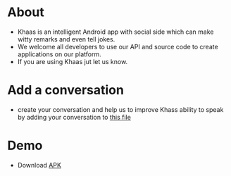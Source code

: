 About 
====

+ Khaas is an intelligent Android app with social side which can make witty remarks and even tell jokes.
+ We welcome all developers to use our API and source code to create applications on our platform.
+ If you are using Khaas jut let us know.

Add a conversation
====

+ create your conversation and help us to improve Khass ability to speak by adding your conversation to [this file](https://github.com/omidp/khaas/blob/master/khaas_conversation.aiml)


Demo 
====

+ Download [APK](https://github.com/omidp/khaas/blob/master/khaas.apk) 

